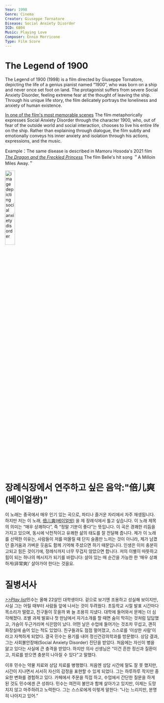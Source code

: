 ```yaml
---
Year: 1998
Genre: Cinema
Creator: Giuseppe Tornatore
Disease: Social Anxiety Disorder
ICD: 6B04
Music: Playing Love
Composer: Ennio Morricone
Type: Film Score
---
```


# The Legend of 1900

The Legend of 1900 (1998) is a film directed by Giuseppe Tornatore, depicting the life of a genius pianist named “1900”, who was born on a ship and never once set foot on land. The protagonist suffers from severe Social Anxiety Disorder, feeling extreme fear at the thought of leaving the ship. Through his unique life story, the film delicately portrays the loneliness and anxiety of human existence.

[In one of the film's most memorable scenes](https://m.youtube.com/watch?v=F0OR-93eKcw) The film metaphorically expresses Social Anxiety Disorder through the character 1900, who, out of fear of the outside world and social interaction, chooses to live his entire life on the ship. Rather than explaining through dialogue, the film subtly and emotionally conveys his inner anxiety and isolation through his actions, expressions, and the music.

Example：The same disease is described in Mamoru Hosoda's 2021 film [*The Dragon and the Freckled Princess*](huh_yejin.md) The film Belle's hit song ＂A Milloin Miles Away.＂

<img src="./zhou_yu_img.jpg" alt="image depicting social anxiety disorder" style="width:25%;" />

# 장례식장에서 연주하고 싶은 음악:"倍儿爽(베이얼쌍)"

이 노래는 중국에서 매우 인기 있는 곡으로, 파티나 즐거운 자리에서 자주 재생됩니다. 하지만 저는 이 노래, [倍儿爽(베이얼쌍)](https://m.youtube.com/watch?v=U39QKFdPVZk)  을 제 장례식에서 틀고 싶습니다. 이 노래 제목의 의미는 “매우 상쾌하다”, 즉 “정말 기분이 좋다”는 뜻입니다. 이 곡은 경쾌한 리듬을 가지고 있으며, 동시에 낙천적이고 유쾌한 삶의 태도를 잘 전달해 줍니다. 제가 이 노래를 선택한 이유는, 사람들이 저를 떠올릴 때 단지 슬픔만 느끼는 것이 아니라, 제가 남겼던 즐거움과 가벼운 웃음도 함께 기억해 주셨으면 하기 때문입니다. 인생은 이미 충분히 고되고 힘든 것이기에, 장례식까지 너무 무겁지 않았으면 합니다. 저의 이별이 따뜻하고 힘이 되는 하나의 메시지가 되기를 바랍니다: 살아 있는 매 순간을 가능한 한 ‘매우 상쾌하게(非常爽)’ 살아가야 한다는 것을요.

# 질병서사

[*>>Play list*](https://youtube.com/playlist?list=PLagH7QKmV6aUf07j_EdYozAODg_STXTle&si=Gn-afFDDEGiFqai-)민수는 올해 22살인 대학생이다. 겉으로 보기엔 조용하고 성실해 보이지만, 사실 그는 어릴 때부터 사람들 앞에 나서는 것이 두려웠다. 초등학교 시절 발표 시간마다 목소리가 떨렸고, 친구들이 웃을까 봐 늘 조용히 지냈다. 대학에 들어와서 문제는 더 심각해졌다. 조별 과제 발표나 첫 만남에서 자기소개를 할 때면 숨이 막히는 것처럼 답답했고, 가슴이 두근거리며 식은땀이 났다. 어떤 날은 수업에 들어가는 것조차 무섭고, 괜히 화장실에 숨어 있는 적도 있었다. 친구들과도 점점 멀어졌고, 스스로를 ‘이상한 사람’이라고 자책하게 되었다. 결국 민수는 용기를 내어 정신건강의학과를 방문했다. 상담 결과, 그는 사회불안장애(Social Anxiety Disorder) 진단을 받았다. 처음에는 자신이 병을 앓고 있다는 사실에 큰 충격을 받았다. 하지만 의사 선생님은 “이건 흔한 정신과 질환이고, 치료를 받으면 충분히 나아질 수 있다”고 말했다.

이후 민수는 약물 치료와 상담 치료를 병행했다. 처음엔 상담 시간에 말도 잘 못 했지만, 시간이 지나면서 서서히 자신의 감정을 표현할 수 있게 되었다. 그는 하루하루 작지만 중요한 변화를 경험하고 있다. 카페에서 주문을 직접 하고, 수업에서 간단한 질문을 하게 된 것도 민수에겐 큰 성취다. 민수는 여전히 불안과 함께 살아가고 있지만, 이제는 도망치지 않고 마주하려고 노력한다. 그는 스스로에게 이렇게 말한다: “나는 느리지만, 분명히 나아지고 있어.”












